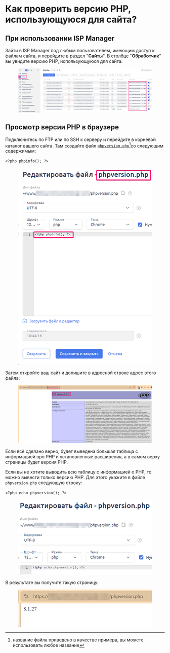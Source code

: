 # Как проверить версию PHP, использующуюся для сайта?

## При использовании ISP Manager

Зайти в ISP Manager под любым пользователем, имеющим доступ к файлам сайта, и перейдите в раздел "**Сайты**". В столбце "**Обработчик**" вы увидите версию PHP, использующуюся для сайта.

<figure><img src="../../../../.gitbook/assets/image (1718).png" alt=""><figcaption></figcaption></figure>

## Просмотр версии PHP в браузере

Подключитесь по FTP или по SSH к серверу и перейдите в корневой каталог вашего сайта. Там создайте файл [`phpversion.php`](#user-content-fn-1)[^1]со следующим содержимым:

`<?php phpinfo(); ?>`

<figure><img src="../../../../.gitbook/assets/image (1720).png" alt="" width="488"><figcaption></figcaption></figure>

Затем откройте ваш сайт и допишите в адресной строке адрес этого файла:

<figure><img src="../../../../.gitbook/assets/image (1719).png" alt=""><figcaption></figcaption></figure>

Если всё сделано верно, будет выведена большая таблица с информацией про PHP и установленные расширения, а в самом верху страницы будет версия PHP.

Если вы не хотите выводить всю таблицу с информацией о PHP, то можно вывести только версию PHP. Для этого укажите в файле `phpversion.php` следующую строку:

`<?php echo phpversion(); ?>`

<figure><img src="../../../../.gitbook/assets/image (1722).png" alt="" width="473"><figcaption></figcaption></figure>

В результате вы получите такую страницу:

<figure><img src="../../../../.gitbook/assets/image (1721).png" alt=""><figcaption></figcaption></figure>

[^1]: название файла приведено в качестве примера, вы можете использовать любое название
